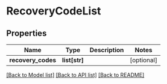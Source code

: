 # RecoveryCodeList


## Properties
Name | Type | Description | Notes
------------ | ------------- | ------------- | -------------
**recovery_codes** | **list[str]** |  | [optional] 

[[Back to Model list]](../README.md#documentation-for-models) [[Back to API list]](../README.md#documentation-for-api-endpoints) [[Back to README]](../README.md)


